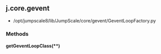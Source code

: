 <!-- toc -->
## j.core.gevent

- /opt/jumpscale8/lib/JumpScale/core/gevent/GeventLoopFactory.py

### Methods

#### getGeventLoopClass(**) 

